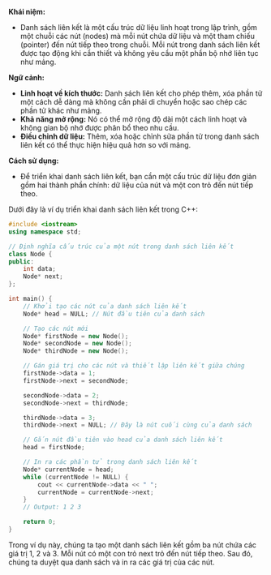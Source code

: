 **Khái niệm:**

- Danh sách liên kết là một cấu trúc dữ liệu linh hoạt trong lập trình, gồm một chuỗi các nút (nodes) mà mỗi nút chứa dữ liệu và một tham chiếu (pointer) đến nút tiếp theo trong chuỗi. Mỗi nút trong danh sách liên kết được tạo động khi cần thiết và không yêu cầu một phần bộ nhớ liên tục như mảng.

**Ngữ cảnh:**

- **Linh hoạt về kích thước:** Danh sách liên kết cho phép thêm, xóa phần tử một cách dễ dàng mà không cần phải di chuyển hoặc sao chép các phần tử khác như mảng.
- **Khả năng mở rộng:** Nó có thể mở rộng độ dài một cách linh hoạt và không gian bộ nhớ được phân bổ theo nhu cầu.
- **Điều chỉnh dữ liệu:** Thêm, xóa hoặc chỉnh sửa phần tử trong danh sách liên kết có thể thực hiện hiệu quả hơn so với mảng.

**Cách sử dụng:**

- Để triển khai danh sách liên kết, bạn cần một cấu trúc dữ liệu đơn giản gồm hai thành phần chính: dữ liệu của nút và một con trỏ đến nút tiếp theo.

Dưới đây là ví dụ triển khai danh sách liên kết trong C++:

```cpp
#include <iostream>
using namespace std;

// Định nghĩa cấu trúc của một nút trong danh sách liên kết
class Node {
public:
    int data;
    Node* next;
};

int main() {
    // Khởi tạo các nút của danh sách liên kết
    Node* head = NULL; // Nút đầu tiên của danh sách

    // Tạo các nút mới
    Node* firstNode = new Node();
    Node* secondNode = new Node();
    Node* thirdNode = new Node();

    // Gán giá trị cho các nút và thiết lập liên kết giữa chúng
    firstNode->data = 1;
    firstNode->next = secondNode;

    secondNode->data = 2;
    secondNode->next = thirdNode;

    thirdNode->data = 3;
    thirdNode->next = NULL; // Đây là nút cuối cùng của danh sách

    // Gắn nút đầu tiên vào head của danh sách liên kết
    head = firstNode;

    // In ra các phần tử trong danh sách liên kết
    Node* currentNode = head;
    while (currentNode != NULL) {
        cout << currentNode->data << " ";
        currentNode = currentNode->next;
    }
    // Output: 1 2 3

    return 0;
}
```

Trong ví dụ này, chúng ta tạo một danh sách liên kết gồm ba nút chứa các giá trị 1, 2 và 3. Mỗi nút có một con trỏ next trỏ đến nút tiếp theo. Sau đó, chúng ta duyệt qua danh sách và in ra các giá trị của các nút.
